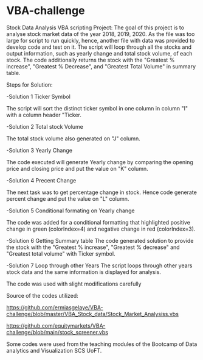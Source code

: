 # VBA-challenge
Stock Data Analysis VBA scripting
Project:
The goal of this project is to analyse stock market data of the year 2018, 2019, 2020. As the file was too large for script to run quickly, hence, another file with data was provided to develop code and test on it. The script will loop through all the stocks and output information, such as yearly change and total stock volume, of each stock. The code additionally returns the stock with the "Greatest % increase", "Greatest % Decrease", and "Greatest Total Volume" in summary table.

Steps for Solution:

-Solution 1 Ticker Symbol

The script will sort the distinct ticker symbol in one column in column "I" with a column header "Ticker.

-Solution 2 Total stock Volume

The total stock volume also generated on "J" column.

-Solution 3 Yearly Change

The code executed will generate Yearly change by comparing the opening price and closing price and put the value on "K" column. 

-Solution 4 Precent Change

The next task was to get percentage change in stock. Hence code generate percent change and put the value on "L" column.

-Solution 5 Conditional formating on Yearly change

The code was added for a conditional formatting that highlighted positive change in green (colorIndex=4) and negative change in red (colorIndex=3).


-Solution 6 Getting Summary table
The code generated solution to provide the stock with the "Greatest % increase", "Greatest % decrease" and "Greatest total volume" with Ticker symbol.

-Solution 7 Loop through other Years
The script loops through other years stock data and the same information is displayed for analysis.


The code was used with slight modifications carefully

Source of the codes utilized: 

https://github.com/ermiasgelaye/VBA-challenge/blob/master/VBA_Stock_data/Stock_Market_Analysiss.vbs

https://github.com/equitymarkets/VBA-challenge/blob/main/stock_screener.vbs

Some codes were used from the teaching modules of the Bootcamp of Data analytics and Visualization SCS UoFT.
